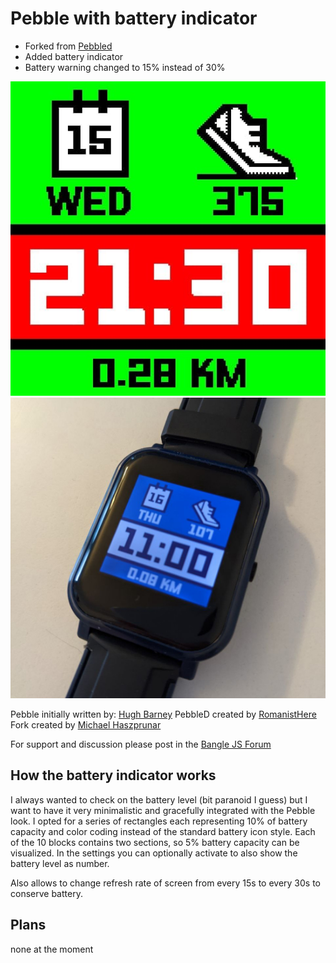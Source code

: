 # Pebble with battery indicator

- Forked from [Pebbled](https://github.com/espruino/BangleApps/tree/master/apps/pebbled)
- Added battery indicator
- Battery warning changed to 15% instead of 30%

![](pebble_screenshot.png)
![](photo.jpg)

Pebble initially written by: [Hugh Barney](https://github.com/hughbarney)
PebbleD created by [RomanistHere](https://github.com/RomanistHere)
Fork created by [Michael Haszprunar](https://github.com/mhaszprunar)

For support and discussion please post in the [Bangle JS Forum](http://forum.espruino.com/microcosms/1424/)

## How the battery indicator works
I always wanted to check on the battery level (bit paranoid I guess) but I want to have it very minimalistic and gracefully integrated with the Pebble look.
I opted for a series of rectangles each representing 10% of battery capacity and color coding instead of the standard battery icon style. Each of the 10 blocks contains two sections, so 5% battery capacity can be visualized.
In the settings you can optionally activate to also show the battery level as number.

Also allows to change refresh rate of screen from every 15s to every 30s to conserve battery.

## Plans
none at the moment
